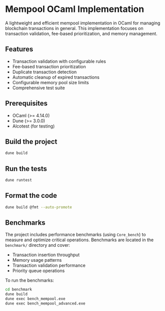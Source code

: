 # Mempool OCaml Implementation

A lightweight and efficient mempool implementation in OCaml for managing blockchain transactions in general. This implementation focuses on transaction validation, fee-based prioritization, and memory management.

## Features

- Transaction validation with configurable rules
- Fee-based transaction prioritization
- Duplicate transaction detection
- Automatic cleanup of expired transactions
- Configurable memory pool size limits
- Comprehensive test suite

## Prerequisites

- OCaml (>= 4.14.0)
- Dune (>= 3.0.0)
- Alcotest (for testing)

## Build the project

```bash
dune build
```

## Run the tests

```bash
dune runtest
```

## Format the code

```bash
dune build @fmt --auto-promote
```

## Benchmarks

The project includes performance benchmarks (using `Core_bench`) to measure and optimize critical operations. Benchmarks are located in the `benchmark/` directory and cover:

- Transaction insertion throughput
- Memory usage patterns
- Transaction validation performance
- Priority queue operations

To run the benchmarks:

```bash
cd benchmark
dune build
dune exec bench_mempool.exe
dune exec bench_mempool_advanced.exe
```
